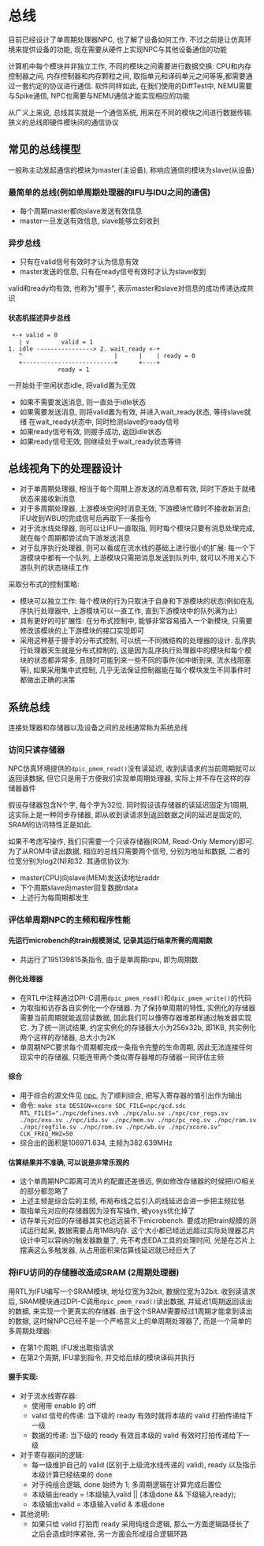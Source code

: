 # 总线
目前已经设计了单周期处理器NPC, 也了解了设备如何工作. 不过之前是让仿真环境来提供设备的功能, 现在需要从硬件上实现NPC与其他设备通信的功能

计算机中每个模块并非独立工作, 不同的模块之间需要进行数据交换: CPU和内存控制器之间, 内存控制器和内存颗粒之间, 取指单元和译码单元之间等等,都需要通过一套约定的协议进行通信. 软件同样如此, 在我们使用的DiffTest中, NEMU需要与Spike通信, NPC也需要与NEMU通信才能实现相应的功能

从广义上来说, 总线其实就是一个通信系统, 用来在不同的模块之间进行数据传输. 狭义的总线即硬件模块间的通信协议

## 常见的总线模型
一般称主动发起通信的模块为master(主设备), 称响应通信的模块为slave(从设备)

### 最简单的总线(例如单周期处理器的IFU与IDU之间的通信)
- 每个周期master都向slave发送有效信息
- master一旦发送有效信息, slave能够立刻收到

### 异步总线
- 只有在valid信号有效时才认为信息有效
- master发送的信息, 只有在ready信号有效时才认为slave收到

valid和ready均有效, 也称为"握手", 表示master和slave对信息的成功传递达成共识

#### 状态机描述异步总线

```
 +-+ valid = 0
   | v         valid = 1
1. idle ----------------> 2. wait_ready <-+
   ^                          |      |    | ready = 0
   +--------------------------+      +----+
              ready = 1
```

一开始处于空闲状态idle, 将valid置为无效
- 如果不需要发送消息, 则一直处于idle状态
- 如果需要发送消息, 则将valid置为有效, 并进入wait_ready状态, 等待slave就绪
在wait_ready状态中, 同时检测slave的ready信号
- 如果ready信号有效, 则握手成功, 返回idle状态
- 如果ready信号无效, 则继续处于wait_ready状态等待

## 总线视角下的处理器设计
- 对于单周期处理器, 相当于每个周期上游发送的消息都有效, 同时下游处于就绪状态来接收新消息
- 对于多周期处理器, 上游模块空闲时消息无效, 下游模块忙碌时不接收新消息; IFU收到WBU的完成信号后再取下一条指令
- 对于流水线处理器, 则可以让IFU一直取指, 同时每个模块只要有消息处理完成, 就在每个周期都尝试向下游发送消息
- 对于乱序执行处理器, 则可以看成在流水线的基础上进行很小的扩展: 每一个下游模块中都有一个队列, 上游模块只需把消息发送到队列中, 就可以不用关心下游队列的状态继续工作

采取分布式的控制策略:
- 模块可以独立工作: 每个模块的行为只取决于自身和下游模块的状态(例如在乱序执行处理器中, 上游模块可以一直工作, 直到下游模块中的队列满为止)
- 具有更好的可扩展性: 在分布式控制中, 能够非常容易插入一个新模块, 只需要修改该模块的上下游模块的接口实现即可
- 采用这种基于握手的分布式控制, 可以统一不同微结构的处理器的设计. 乱序执行处理器天生就是分布式控制的, 这是因为乱序执行处理器中的模块和每个模块的状态都非常多, 且随时可能到来一些不同的事件(如中断到来, 流水线阻塞等), 如果采用集中式控制, 几乎无法保证控制器能在每个模块发生不同事件时都做出正确的决策

## 系统总线
连接处理器和存储器以及设备之间的总线通常称为系统总线

### 访问只读存储器
NPC仿真环境提供的`dpic_pmem_read()`没有读延迟, 收到读请求的当前周期就可以返回读数据, 但它只是用于方便我们实现单周期处理器, 实际上并不存在这样的存储器器件

假设存储器包含N个字, 每个字为32位. 同时假设该存储器的读延迟固定为1周期, 这实际上是一种同步存储器, 即从收到读请求到返回数据之间的延迟是固定的, SRAM的访问特性正是如此. 

如果不考虑写操作, 我们只需要一个只读存储器(ROM, Read-Only Memory)即可. 为了从ROM中读出数据, 相应的总线只需要两个信号, 分别为地址和数据, 二者的位宽分别为log2(N)和32. 其通信协议为:

- master(CPU)向slave(MEM)发送读地址raddr
- 下个周期slave向master回复数据rdata
- 上述行为每周期都发生

### 评估单周期NPC的主频和程序性能
#### 先运行microbench的train规模测试, 记录其运行结束所需的周期数
- 共运行了195139815条指令, 由于是单周期cpu, 即为周期数

#### 例化处理器
- 在RTL中注释通过DPI-C调用`dpic_pmem_read()`和`dpic_pmem_write()`的代码
- 为取指和访存各自实例化一个存储器. 为了保持单周期的特性, 实例化的存储器需要当前周期就能返回读数据, 因此我们可以像寄存器堆那样通过触发器实现它. 为了统一测试结果, 约定实例化的存储器大小为256x32b, 即1KB, 共实例化两个这样的存储器, 总大小为2K
- 单周期NPC要求每个周期都完成一条指令完整的生命周期, 因此无法连接任何现实中的存储器, 只能连带两个类似寄存器堆的存储器一同评估主频

#### 综合
- 用于综合的源文件见 [npc](./npc/), 为了顺利综合, 把写入寄存器的值引出作为输出
- 命令: `make sta DESIGN=xcore SDC_FILE=npc/gcd.sdc RTL_FILES="./npc/defines.svh ./npc/alu.sv ./npc/csr_regs.sv ./npc/exu.sv ./npc/idu.sv ./npc/mem.sv ./npc/pc_reg.sv ./npc/ram.sv ./npc/regfile.sv ./npc/rom.sv ./npc/wb.sv ./npc/xcore.sv" CLK_FREQ_MHZ=50`
- 综合出的面积是106971.634, 主频为382.639MHz

#### 估算结果并不准确, 可以说是非常乐观的
- 这个单周期NPC距离可流片的配置还差很远, 例如修改存储器的时候把I/O相关的部分都忽略了
- 上述主频是综合后的主频, 布局布线之后引入的线延迟会进一步把主频拉低
- 取指单元对应的存储器因为没有写操作, 被yosys优化掉了
- 访存单元对应的存储器其实也远远装不下microbench. 要成功把train规模的测试运行起来, 数据需要占用1MB内存. 这个大小都已经远远超过实际处理器芯片设计中可以容纳的触发器数量了, 先不考虑EDA工具的处理时间, 光是在芯片上摆满这么多触发器, 从占用面积来估算线延迟就已经巨大了

### 将IFU访问的存储器改造成SRAM (2周期处理器)
用RTL为IFU编写一个SRAM模块, 地址位宽为32bit, 数据位宽为32bit. 收到读请求后, SRAM模块通过DPI-C调用`dpic_pmem_read()`读出数据, 并延迟1周期返回读出的数据, 来实现一个更真实的存储器. 由于这个SRAM需要经过1周期才能拿到读出的数据, 这时候NPC已经不是一个严格意义上的单周期处理器了, 而是一个简单的多周期处理器:
- 在第1个周期, IFU发出取指请求
- 在第2个周期, IFU拿到指令, 并交给后续的模块译码并执行

#### 握手实现: 
- 对于流水线寄存器:
    - 使用带 enable 的 dff
    - valid 信号的传递: 当下级的 ready 有效时就将本级的 valid 打拍传递给下一级
    - 数据的传递: 当下级的 ready 有效且本级的 valid 有效时打拍传递给下一级
- 对于寄存器间的逻辑:
    - 每一级维护自己的 valid (区别于上级流水线传递的 valid), ready 以及指示本级计算已经结束的 done
    - 对于纯组合逻辑, done 始终为 1; 多周期逻辑在计算完成后置位
    - 本级输出ready = !本级输入valid || (本级done && 下级输入ready);
    - 本级输出valid = 本级输入valid & 本级done
- 其他说明:
    - 如果只给 valid 打拍而 ready 采用纯组合逻辑, 那么一方面逻辑路径长了之后会造成时序紧张, 另一方面会形成组合逻辑环路